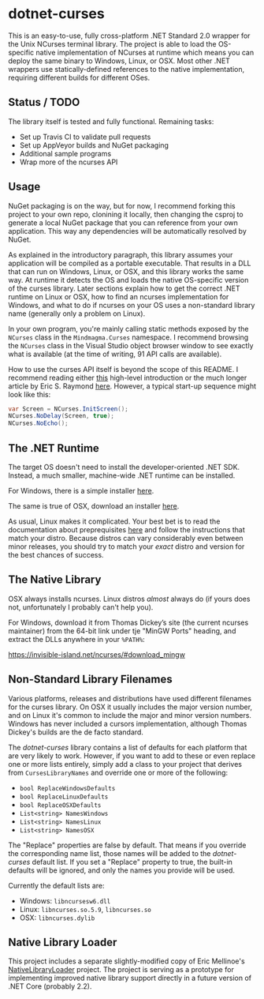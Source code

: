# dotnet-curses
This is an easy-to-use, fully cross-platform .NET Standard 2.0 wrapper for the Unix NCurses terminal library. The project is able to load the OS-specific native implementation of NCurses at runtime which means you can deploy the same binary to Windows, Linux, or OSX. Most other .NET wrappers use statically-defined references to the native implementation, requiring different builds for different OSes.

## Status / TODO
The library itself is tested and fully functional. Remaining tasks:

- Set up Travis CI to validate pull requests
- Set up AppVeyor builds and NuGet packaging
- Additional sample programs
- Wrap more of the ncurses API

## Usage
NuGet packaging is on the way, but for now, I recommend forking this project to your own repo, clonining it locally, then changing the csproj to generate a local NuGet package that you can reference from your own application. This way any dependencies will be automatically resolved by NuGet.

As explained in the introductory paragraph, this library assumes your application will be compiled as a portable executable. That results in a DLL that can run on Windows, Linux, or OSX, and this library works the same way. At runtime it detects the OS and loads the native OS-specific version of the curses library. Later sections explain how to get the correct .NET runtime on Linux or OSX, how to find an ncurses implementation for Windows, and what to do if ncurses on your OS uses a non-standard library name (generally only a problem on Linux).

In your own program, you're mainly calling static methods exposed by the `NCurses` class in the `Mindmagma.Curses` namespace. I recommend browsing the `NCurses` class in the Visual Studio object browser window to see exactly what is available (at the time of writing, 91 API calls are available).

How to use the curses API itself is beyond the scope of this README. I recommend reading either [this](http://www.ibiblio.org/pub/Linux/docs/HOWTO/other-formats/html_single/NCURSES-Programming-HOWTO.html) high-level introduction or the much longer article by Eric S. Raymond [here](https://invisible-island.net/ncurses/ncurses-intro.html). However, a typical start-up sequence might look like this:

```csharp
var Screen = NCurses.InitScreen();
NCurses.NoDelay(Screen, true);
NCurses.NoEcho();
```

## The .NET Runtime
The target OS doesn't need to install the developer-oriented .NET SDK. Instead, a much smaller, machine-wide .NET runtime can be installed.

For Windows, there is a simple installer [here](https://www.microsoft.com/net/download?initial-os=windows).

The same is true of OSX, download an installer [here](https://www.microsoft.com/net/download?initial-os=macos).

As usual, Linux makes it complicated. Your best bet is to read the documentation about preprequisites [here](https://docs.microsoft.com/en-us/dotnet/core/linux-prerequisites?tabs=netcore2x) and follow the instructions that match your distro. Because distros can vary considerably even between minor releases, you should try to match your _exact_ distro and version for the best chances of success.

## The Native Library
OSX always installs ncurses. Linux distros _almost_ always do (if yours does not, unfortunately I probably can't help you).

For Windows, download it from Thomas Dickey’s site (the current ncurses maintainer) from the 64-bit link under tje "MinGW Ports" heading, and extract the DLLs anywhere in your `%PATH%`:

https://invisible-island.net/ncurses/#download_mingw

## Non-Standard Library Filenames
Various platforms, releases and distributions have used different filenames for the curses library. On OSX it usually includes the major version number, and on Linux it's common to include the major and minor version numbers. Windows has never included a cursors implementation, although Thomas Dickey's builds are the de facto standard.

The _dotnet-curses_ library contains a list of defaults for each platform that are very likely to work. However, if you want to add to these or even replace one or more lists entirely, simply add a class to your project that derives from `CursesLibraryNames` and override one or more of the following:

- `bool ReplaceWindowsDefaults`
- `bool ReplaceLinuxDefaults`
- `bool ReplaceOSXDefaults`
- `List<string> NamesWindows`
- `List<string> NamesLinux`
- `List<string> NamesOSX`

The "Replace" properties are false by default. That means if you override the corresponding name list, those names will be added to the _dotnet-curses_ default list. If you set a "Replace" property to true, the built-in defaults will be ignored, and only the names you provide will be used.

Currently the default lists are:

- Windows: `libncursesw6.dll`
- Linux: `libncurses.so.5.9`, `libncurses.so`
- OSX: `libncurses.dylib`

## Native Library Loader
This project includes a separate slightly-modified copy of Eric Mellinoe's [NativeLibraryLoader](https://github.com/mellinoe/nativelibraryloader/) project. The project is serving as a prototype for implementing improved native library support directly in a future version of .NET Core (probably 2.2).
